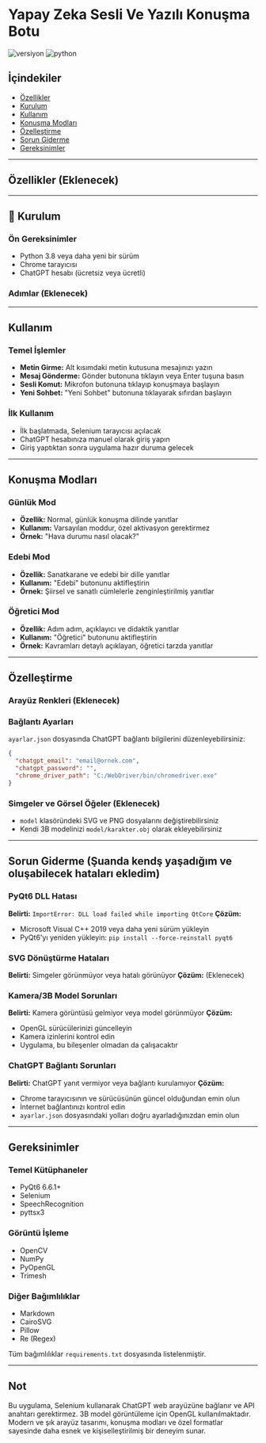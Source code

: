 # Yapay Zeka Sesli Ve Yazılı Konuşma Botu

![versiyon](https://img.shields.io/badge/versiyon-1.0.0-blue)
![python](https://img.shields.io/badge/python-3.8%2B-yellow)

## İçindekiler

- [Özellikler](#-özellikler)
- [Kurulum](#-kurulum)
- [Kullanım](#-kullanım)
- [Konuşma Modları](#-konuşma-modları)
- [Özelleştirme](#-özelleştirme)
- [Sorun Giderme](#-sorun-giderme)
- [Gereksinimler](#-gereksinimler)

---

## Özellikler (Eklenecek)

---

## 🔧 Kurulum

### Ön Gereksinimler
- Python 3.8 veya daha yeni bir sürüm
- Chrome tarayıcısı
- ChatGPT hesabı (ücretsiz veya ücretli)

### Adımlar (Eklenecek)

---

## Kullanım

### Temel İşlemler

- **Metin Girme:** Alt kısımdaki metin kutusuna mesajınızı yazın
- **Mesaj Gönderme:** Gönder butonuna tıklayın veya Enter tuşuna basın
- **Sesli Komut:** Mikrofon butonuna tıklayıp konuşmaya başlayın
- **Yeni Sohbet:** "Yeni Sohbet" butonuna tıklayarak sıfırdan başlayın

### İlk Kullanım

- İlk başlatmada, Selenium tarayıcısı açılacak
- ChatGPT hesabınıza manuel olarak giriş yapın
- Giriş yaptıktan sonra uygulama hazır duruma gelecek

---

## Konuşma Modları

### Günlük Mod
- **Özellik:** Normal, günlük konuşma dilinde yanıtlar
- **Kullanım:** Varsayılan moddur, özel aktivasyon gerektirmez
- **Örnek:** "Hava durumu nasıl olacak?"

### Edebi Mod
- **Özellik:** Sanatkarane ve edebi bir dille yanıtlar
- **Kullanım:** "Edebi" butonunu aktifleştirin
- **Örnek:** Şiirsel ve sanatlı cümlelerle zenginleştirilmiş yanıtlar

### Öğretici Mod
- **Özellik:** Adım adım, açıklayıcı ve didaktik yanıtlar
- **Kullanım:** "Öğretici" butonunu aktifleştirin
- **Örnek:** Kavramları detaylı açıklayan, öğretici tarzda yanıtlar

---

## Özelleştirme

### Arayüz Renkleri (Eklenecek)

### Bağlantı Ayarları
`ayarlar.json` dosyasında ChatGPT bağlantı bilgilerini düzenleyebilirsiniz:

```json
{
  "chatgpt_email": "email@ornek.com",
  "chatgpt_password": "", 
  "chrome_driver_path": "C:/WebDriver/bin/chromedriver.exe"
}
```

### Simgeler ve Görsel Öğeler (Eklenecek)
- `model` klasöründeki SVG ve PNG dosyalarını değiştirebilirsiniz
- Kendi 3B modelinizi `model/karakter.obj` olarak ekleyebilirsiniz

---

## Sorun Giderme (Şuanda kendş yaşadığım ve oluşabilecek hataları ekledim)

### PyQt6 DLL Hatası
**Belirti:** `ImportError: DLL load failed while importing QtCore`
**Çözüm:**
- Microsoft Visual C++ 2019 veya daha yeni sürüm yükleyin
- PyQt6'yı yeniden yükleyin: `pip install --force-reinstall pyqt6`

### SVG Dönüştürme Hataları
**Belirti:** Simgeler görünmüyor veya hatalı görünüyor
**Çözüm:**
(Eklenecek)

### Kamera/3B Model Sorunları
**Belirti:** Kamera görüntüsü gelmiyor veya model görünmüyor
**Çözüm:**
- OpenGL sürücülerinizi güncelleyin
- Kamera izinlerini kontrol edin
- Uygulama, bu bileşenler olmadan da çalışacaktır

### ChatGPT Bağlantı Sorunları
**Belirti:** ChatGPT yanıt vermiyor veya bağlantı kurulamıyor
**Çözüm:**
- Chrome tarayıcısının ve sürücüsünün güncel olduğundan emin olun
- İnternet bağlantınızı kontrol edin
- `ayarlar.json` dosyasındaki yolları doğru ayarladığınızdan emin olun

---

## Gereksinimler

### Temel Kütüphaneler
- PyQt6 6.6.1+
- Selenium
- SpeechRecognition
- pyttsx3

### Görüntü İşleme
- OpenCV
- NumPy
- PyOpenGL
- Trimesh

### Diğer Bağımlılıklar
- Markdown
- CairoSVG
- Pillow
- Re (Regex)

Tüm bağımlılıklar `requirements.txt` dosyasında listelenmiştir.

---

## Not

Bu uygulama, Selenium kullanarak ChatGPT web arayüzüne bağlanır ve API anahtarı gerektirmez. 3B model görüntüleme için OpenGL kullanılmaktadır. Modern ve şık arayüz tasarımı, konuşma modları ve özel formatlar sayesinde daha esnek ve kişiselleştirilmiş bir deneyim sunar. 
